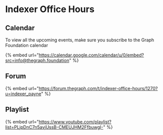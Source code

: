 # Indexer Office Hours

## Calendar

To view all the upcoming events, make sure you subscribe to the Graph Foundation calendar

{% embed url="https://calendar.google.com/calendar/u/0/embed?src=info@thegraph.foundation" %}

## Forum

{% embed url="https://forum.thegraph.com/t/indexer-office-hours/1270?u=indexer_payne" %}

## Playlist

{% embed url="https://www.youtube.com/playlist?list=PLjpDnC7n5avjUssB-CMEUJHM2FfbuwgI-" %}

